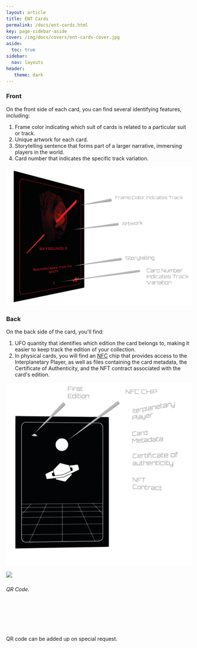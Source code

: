```yaml
---
layout: article
title: ENT Cards
permalink: /docs/ent-cards.html
key: page-sidebar-aside
cover: /img/docs/covers/ent-cards-cover.jpg
aside:
  toc: true
sidebar:
  nav: layouts
header:
   theme: dark
---
```



### Front

On the front side of each card, you can find several identifying features, including:

1. Frame color indicating which suit of cards is related to a particular suit or track.
1. Unique artwork for each card.
1. Storytelling sentence that forms part of a larger narrative, immersing players in the world.
1. Card number that indicates the specific track variation.

![Image](/img/docs/ent-cards/01_card-front.png "Card Front Diagram") 

### Back

On the back side of the card, you'll find:

1. UFO quantity that identifies which edition the card belongs to, making it easier to keep track the edition of your collection.
1. In physical cards, you will find an [NFC](/docs/ent-worlds/glossary.html#nfc) chip that provides access to the Interplanetary Player, as well as files containing the card metadata, the Certificate of Authenticity, and the NFT contract associated with the card's edition. 


![Image](/img/docs/ent-cards/02_card-back.png "Card Back Diagram")





<div class="card-columns">
  <div class="card-border">
    <div class="card__image">
      <img class="image" src="{{ site.baseurl }}/img/docs/covers/qr-technology.jpg"/>
    </div>
    <div class="card__content">
      <div class="card__header">
        <h6>QR Code. <br><br><br> </h6>
      </div>
      <p> <br> <br> <br> QR code can be added up on special request. <br><br><br><br> </p>
   </div>
  </div>
</div>
